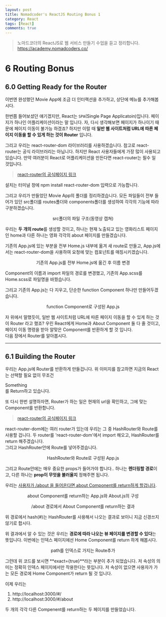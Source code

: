```yaml
---
layout: post
title: Nomadcoder's ReactJS Routing Bonus 1
category: React
tags: [React]
comments: true
---
```


> 노마드코더의 ReactJS로 웹 서비스 만들기 수업을 듣고 정리합니다. <https://academy.nomadcoders.co/>

# 6 Routing Bonus

## 6.0 Getting Ready for the Router

이번엔 완성했던 Movie App에 조금 더 인터랙션을 추가하고, 상단에 메뉴를 추가해봅시다.

한번쯤 들어보셨던 얘기겠지만, React는 `SPA`(Single Page Applicatoin)입니다. 페이지가 하나인 어플리케이션이라는 말 입니다. 자, 다시 생각해보면 페이지가 하나이기 때문에 페이지 이동이 불가능 하겠죠? 하지만 이럴 때 **일반 웹 사이트처럼 URL에 따른 페이지 이동을 할 수 있게 하는 것이 Router** 입니다.  

그리고 우리는 react-router-dom 라이브러리를 사용하겠습니다. 참고로 react-router는 공식 라이브러리는 아닙니다. 하지만 React 사용자들에게 가장 많이 사용되고 있습니다. 만약 여러분이 React로 어플리케이션을 만든다면 react-router는 필수 일 것입니다.  

> [react-router의 공식페이지 링크](https://reacttraining.com/react-router/web/guides/quick-start)

설치는 터미널 창에 npm install react-router-dom 입력으로 가능합니다.  

그리고 우리가 만들었던 Movie App의 폴더를 정리하겠습니다. 모든 파일들이 전부 들어가 있던 src폴더를 routes폴더와 components폴더를 생성하여 각각의 기능에 따라 구분하겠습니다.  

<center>
<figure>
<img src="/assets/post-img/react/nomad_react_6-2.jpg" alt="">
<figcaption>src폴더의 파일 구조(동영상 캡쳐)</figcaption>
</figure>
</center>

우리는 **두 개의 route**를 생성할 것이고, 하나는 현재 노출되고 있는 영화리스트 페이지인 home과 다른 하나는 영화 각각의 about 페이지를 만들겠습니다.  

기존의 App.js에 있는 부분을 전부 Home.js 내부에 옮겨 새 route로 만들고, App.js에서는 react-router-dom을 사용하여 요청에 맞는 컴포넌트를 매칭시키겠습니다.

<center>
<figure>
<img src="/assets/post-img/react/nomad_react_6-1.jpg" alt="">
<figcaption>기존의 App.js를 전부 Home.js에 옮긴 후 이름 변경</figcaption>
</figure>
</center>

Component의 이름과 import 파일의 경로를 변경했고, 기존의 App.scss를 Home.scss로 파일명을 바꿨습니다.  

그리고 기존의 App.js는 다 지우고, 단순한 function Component 하나만 만들어두겠습니다.

<center>
<figure>
<img src="/assets/post-img/react/nomad_react_6-3.jpg" alt="">
<figcaption>function Component로 구성된 App.js</figcaption>
</figure>
</center>

자 위에서 말했듯이, 일반 웹 사이트처럼 URL에 따른 페이지 이동을 할 수 있게 하는 것이 Router 라고 했죠? 우린 React에게 Home과 About Component 둘 다 줄 것이고, 페이지 이동 명령을 받아 알맞은 Component를 반환하게 할 것 입니다.  
다음 장에서 Router를 알아봅시다.

---

## 6.1 Building the Router

우리는 App.js에 Router를 반환하게 만들겁니다. 
위 이미지를 참고하면 지금의 React는 선택할 필요 없이 무조건 <div>Something</div>를 Return하고 있습니다.

또 다시 한번 설명하자면, Router가 하는 일은 현재의 url을 확인하고, 그에 맞는 Component를 반환합니다.

> [react-router의 공식페이지 링크](https://reacttraining.com/react-router/web/guides/quick-start)

react-router-dom에는 여러 router가 있는데 우리는 그 중 HashRouter와 Route를 사용할 겁니다. 두 router를 'react-router-dom'에서 import 해오고, HashRouter를 return 해주겠습니다.  
그리고 HashRouter안에 Route를 넣어주겠습니다.

<center>
<figure>
<img src="/assets/post-img/react/nomad_react_6-4.jpg" alt="">
<figcaption>HashRouter와 Route로 구성된 App.js</figcaption>
</figure>
</center>

그리고 Route안에는 매우 중요한 props가 들어가야 합니다.. 하나는 **렌더링할 경로**이고, 다른 하나는 **prop이 무엇을 불러올지** 정해주면 됩니다.

우리는 <u>사용자가 /about 을 들어온다면 about Component를 return하게 할겁니다</u>.

<center>
<figure>
<img src="/assets/post-img/react/nomad_react_6-5.jpg" alt="">
<figcaption>about Component를 return하는 App.js와 About.js의 구성</figcaption>
</figure>
</center>

<center>
<figure>
<img src="/assets/post-img/react/nomad_react_6-6.jpg" alt="">
<figcaption>/about 경로에서 About Component를 return하는 결과</figcaption>
</figure>
</center>

위 경로에서 hash(#)는 HashRouter를 사용해서 나오는 결과로 보이니 지금 신경쓰지 않기로 합시다.  

위 결과에서 알 수 있는 것은 우리는 **경로에 따라 나오는 뷰 페이지를 변경할 수 있다**는 뜻입니다. 이번에는 인덱스 페이지에선 Home Component를 return 하게 해봅시다.

<center>
<figure>
<img src="/assets/post-img/react/nomad_react_6-7.jpg" alt="">
<figcaption>path를 인덱스로 가지는 Route추가</figcaption>
</figure>
</center>

그런데 위 코드를 보시면 **exact={true}**라는 부분이 추가 되었습니다. 저 속성의 의미는 정확히 인덱스 페이지에서만 작용한다는 뜻입니다. 저 속성이 없으면 사용자가 가는 모든 경로에 Home Component가 return 될 것 입니다.

이제 우리는 

1. http://localhost:3000/#/ 
2. http://localhost:3000/#/about 

두 개의 각각 다른 Compenent를 return하는 두 페이지를 만들었습니다.
